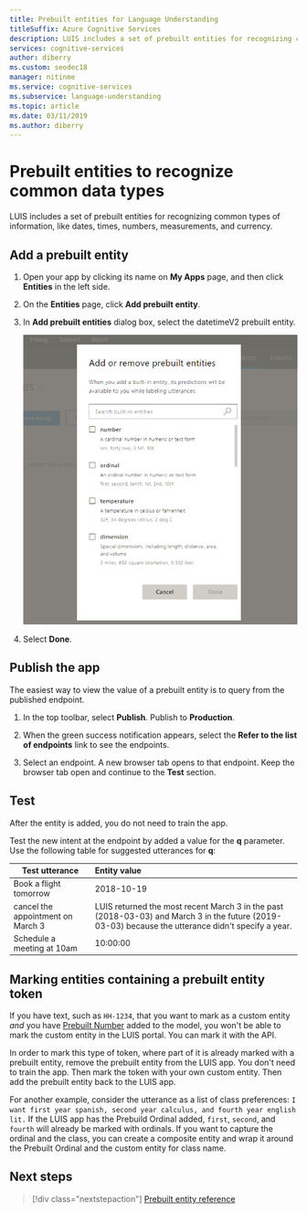 ```yaml
---
title: Prebuilt entities for Language Understanding
titleSuffix: Azure Cognitive Services
description: LUIS includes a set of prebuilt entities for recognizing common types of information, like dates, times, numbers, measurements and currency. Prebuilt entity support varies by the culture of your LUIS app. 
services: cognitive-services
author: diberry
ms.custom: seodec18
manager: nitinme
ms.service: cognitive-services
ms.subservice: language-understanding
ms.topic: article
ms.date: 03/11/2019
ms.author: diberry
---
```


# Prebuilt entities to recognize common data types

LUIS includes a set of prebuilt entities for recognizing common types of information, like dates, times, numbers, measurements, and currency. 

## Add a prebuilt entity

1. Open your app by clicking its name on **My Apps** page, and then click **Entities** in the left side. 

1. On the **Entities** page, click **Add prebuilt entity**.

1. In **Add prebuilt entities** dialog box, select the datetimeV2 prebuilt entity. 

    ![Add prebuilt entity dialog box](./media/luis-use-prebuilt-entity/add-prebuilt-entity-dialog.png)

1. Select **Done**.

## Publish the app

The easiest way to view the value of a prebuilt entity is to query from the published endpoint. 

1. In the top toolbar, select **Publish**. Publish to **Production**. 

1. When the green success notification appears, select the **Refer to the list of endpoints** link to see the endpoints.

1. Select an endpoint. A new browser tab opens to that endpoint. Keep the browser tab open and continue to the **Test** section.

## Test
After the entity is added, you do not need to train the app. 

Test the new intent at the endpoint by added a value for the **q** parameter. Use the following table for suggested utterances for **q**:

|Test utterance|Entity value|
|--|:--|
|Book a flight tomorrow|2018-10-19|
|cancel the appointment on March 3|LUIS returned the most recent March 3 in the past (2018-03-03) and March 3 in the future (2019-03-03) because the utterance didn't specify a year.|
|Schedule a meeting at 10am|10:00:00|

## Marking entities containing a prebuilt entity token
 If you have text, such as `HH-1234`, that you want to mark as a custom entity _and_ you have [Prebuilt Number](luis-reference-prebuilt-number.md) added to the model, you won't be able to mark the custom entity in the LUIS portal. You can mark it with the API. 

 In order to mark this type of token, where part of it is already marked with a prebuilt entity, remove the prebuilt entity from the LUIS app. You don't need to train the app. Then mark the token with your own custom entity. Then add the prebuilt entity back to the LUIS app.

 For another example, consider the utterance as a list of class preferences: `I want first year spanish, second year calculus, and fourth year english lit.` If the LUIS app has the Prebuild Ordinal added, `first`, `second`, and `fourth` will already be marked with ordinals. If you want to capture the ordinal and the class, you can create a composite entity and wrap it around the Prebuilt Ordinal and the custom entity for class name.

## Next steps
> [!div class="nextstepaction"]
> [Prebuilt entity reference](./luis-reference-prebuilt-entities.md)
